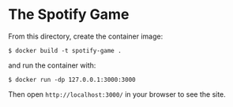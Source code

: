 # The Spotify Game

From this directory, create the container image:
```
$ docker build -t spotify-game .
```
and run the container with:
```
$ docker run -dp 127.0.0.1:3000:3000
```
Then open `http://localhost:3000/` in your browser to see the site.
